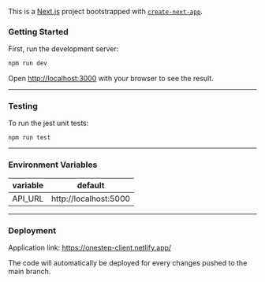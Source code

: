 This is a [Next.js](https://nextjs.org/) project bootstrapped with [`create-next-app`](https://github.com/vercel/next.js/tree/canary/packages/create-next-app).

### Getting Started

First, run the development server:

```bash
npm run dev
```

Open [http://localhost:3000](http://localhost:3000) with your browser to see the result.

<hr>

### Testing

To run the jest unit tests:

```
npm run test
```

<hr>

### Environment Variables

| variable | default               |
| -------- | --------------------- |
| API_URL  | http://localhost:5000 |

<hr>

### Deployment

Application link: https://onestep-client.netlify.app/

The code will automatically be deployed for every changes pushed to the main branch.
